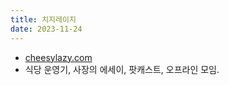 ```yaml
---
title: 치지레이지
date: 2023-11-24
---
```

- [cheesylazy.com](https://cheesylazy.com/)
- 식당 운영기, 사장의 에세이, 팟캐스트, 오프라인 모임.